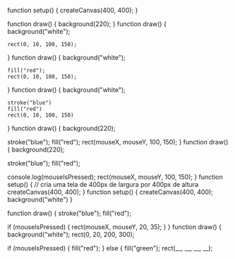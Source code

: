 function setup() {
  createCanvas(400, 400);
}

function draw() {
  background(220);
}
function draw() {
    background("white");
    
    rect(0, 10, 100, 150);
}
function draw() {
    background("white");

    fill("red");
    rect(0, 10, 100, 150);
}
function draw() {
    background("white");
    
    stroke("blue") 
    fill("red") 
    rect(0, 10, 100, 150)
}
function draw() {
  background(220);
  
  stroke("blue");
  fill("red");
  rect(mouseX, mouseY, 100, 150);
}
function draw() {
  background(220);
  
  stroke("blue");
  fill("red");
  
  console.log(mouseIsPressed);
  rect(mouseX, mouseY, 100, 150);
}
function setup() {
  // cria uma tela de 400px de largura por 400px de altura
  createCanvas(400, 400);
}
function setup() {
  createCanvas(400, 400);
  background("white")
}

function draw() {
  stroke("blue");
  fill("red");
  
  
  if (mouseIsPressed) {
    rect(mouseX, mouseY, 20, 35);
  }
}
function draw() {
  background("white");
  rect(0, 20, 200, 300);

  if (mouseIsPressed) {
    fill("red");
  } else {
    fill("green");
    rect(__, __, __, __);
